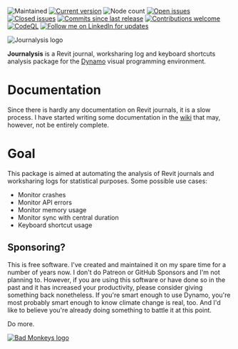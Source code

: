 ![Maintained](https://img.shields.io/badge/Maintained-yes-brightgreen.svg) 
[![Current version](https://img.shields.io/github/v/release/andydandy74/Journalysis?label=Current%20version&color=brightgreen)](https://github.com/andydandy74/Journalysis/releases) 
![Node count](https://img.shields.io/github/directory-file-count/andydandy74/Journalysis/nodes%2F3.x?type=file&label=3.x%20node%20count&color=brightgreen) 
[![Open issues](https://img.shields.io/github/issues-raw/andydandy74/Journalysis?label=Open%20issues&color=brightgreen)](https://github.com/andydandy74/Journalysis/issues?q=is%3Aopen+is%3Aissue)
[![Closed issues](https://img.shields.io/github/issues-closed-raw/andydandy74/Journalysis?label=Closed%20issues&color=brightgreen)](https://github.com/andydandy74/Journalysis/issues?q=is%3Aissue+is%3Aclosed)
[![Commits since last release](https://img.shields.io/github/commits-since/andydandy74/Journalysis/latest?label=Commits%20since%20last%20release&color=brightgreen)](https://github.com/andydandy74/Journalysis/commits/master/)
[![Contributions welcome](https://img.shields.io/badge/Contributions-welcome-brightgreen.svg?style=flat)](https://github.com/andydandy74/Journalysis/blob/master/.github/CONTRIBUTING.md) 
[![CodeQL](https://github.com/andydandy74/Journalysis/actions/workflows/github-code-scanning/codeql/badge.svg)](https://github.com/andydandy74/Journalysis/actions/workflows/github-code-scanning/codeql) 
[![Follow me on LinkedIn for updates](https://img.shields.io/badge/LinkedIn-0077B5?style=social&logo=linkedin)](https://www.linkedin.com/in/andreasdieckmann) 

![Journalysis logo](icons/raw/Journalysis.png)

**Journalysis** is a Revit journal, worksharing log and keyboard shortcuts analysis package for the [Dynamo](http://www.dynamobim.com) visual programming environment. 

# Documentation
Since there is hardly any documentation on Revit journals, it is a slow process. I have started writing some documentation in the [wiki](https://github.com/andydandy74/Journalysis/wiki) that may, however, not be entirely complete.

# Goal
This package is aimed at automating the analysis of Revit journals and worksharing logs for statistical purposes. Some possible use cases:
- Monitor crashes
- Monitor API errors
- Monitor memory usage
- Monitor sync with central duration
- Keyboard shortcut usage

## Sponsoring?
This is free software. I've created and maintained it on my spare time for a number of years now.
I don't do Patreon or GitHub Sponsors and I'm not planning to.
However, if you are using this software or have done so in the past and it has increased your productivity, please consider giving something back nonetheless. If you're smart enough to use Dynamo, you're most probably smart enough to know climate change is real, too. And I'd like to believe you're already doing something to battle it at this point. 

Do more.

[![Bad Monkeys logo](https://www.badmonkeys.net/wp-content/uploads/2016/12/BadMonkey_finalLogo-01.png)](http://www.badmonkeys.net/)

